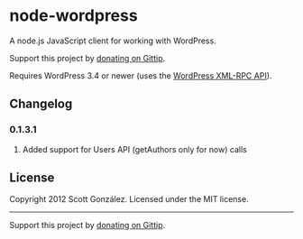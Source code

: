 # node-wordpress

A node.js JavaScript client for working with WordPress.

Support this project by [donating on Gittip](https://www.gittip.com/scottgonzalez/).

Requires WordPress 3.4 or newer (uses the [WordPress XML-RPC API](http://codex.wordpress.org/XML-RPC_WordPress_API)).

## Changelog  

### 0.1.3.1  
1. Added support for Users API (getAuthors only for now) calls

## License

Copyright 2012 Scott González. Licensed under the MIT license.

---

Support this project by [donating on Gittip](https://www.gittip.com/scottgonzalez/).
